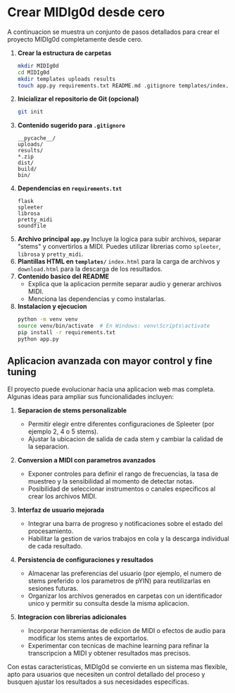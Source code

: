 # Crear MIDIg0d desde cero

A continuacion se muestra un conjunto de pasos detallados para crear el proyecto MIDIg0d completamente desde cero.

1. **Crear la estructura de carpetas**
   ```bash
   mkdir MIDIg0d
   cd MIDIg0d
   mkdir templates uploads results
   touch app.py requirements.txt README.md .gitignore templates/index.html templates/download.html
   ```
2. **Inicializar el repositorio de Git (opcional)**
   ```bash
   git init
   ```
3. **Contenido sugerido para `.gitignore`**
   ```
   __pycache__/
   uploads/
   results/
   *.zip
   dist/
   build/
   bin/
   ```
4. **Dependencias en `requirements.txt`**
   ```
   flask
   spleeter
   librosa
   pretty_midi
   soundfile
   ```
5. **Archivo principal `app.py`**
   Incluye la logica para subir archivos, separar "stems" y convertirlos a MIDI. Puedes utilizar librerias como `spleeter`, `librosa` y `pretty_midi`.
6. **Plantillas HTML en `templates/`**
   `index.html` para la carga de archivos y `download.html` para la descarga de los resultados.
7. **Contenido basico del README**
   - Explica que la aplicacion permite separar audio y generar archivos MIDI.
   - Menciona las dependencias y como instalarlas.
8. **Instalacion y ejecucion**
   ```bash
   python -m venv venv
   source venv/bin/activate  # En Windows: venv\Scripts\activate
   pip install -r requirements.txt
   python app.py
   ```

## Aplicacion avanzada con mayor control y fine tuning

El proyecto puede evolucionar hacia una aplicacion web mas completa. Algunas ideas para ampliar sus funcionalidades incluyen:

1. **Separacion de stems personalizable**
   - Permitir elegir entre diferentes configuraciones de Spleeter (por ejemplo 2, 4 o 5 stems).
   - Ajustar la ubicacion de salida de cada stem y cambiar la calidad de la separacion.

2. **Conversion a MIDI con parametros avanzados**
   - Exponer controles para definir el rango de frecuencias, la tasa de muestreo y la sensibilidad al momento de detectar notas.
   - Posibilidad de seleccionar instrumentos o canales especificos al crear los archivos MIDI.

3. **Interfaz de usuario mejorada**
   - Integrar una barra de progreso y notificaciones sobre el estado del procesamiento.
   - Habilitar la gestion de varios trabajos en cola y la descarga individual de cada resultado.

4. **Persistencia de configuraciones y resultados**
   - Almacenar las preferencias del usuario (por ejemplo, el numero de stems preferido o los parametros de pYIN) para reutilizarlas en sesiones futuras.
   - Organizar los archivos generados en carpetas con un identificador unico y permitir su consulta desde la misma aplicacion.

5. **Integracion con librerias adicionales**
   - Incorporar herramientas de edicion de MIDI o efectos de audio para modificar los stems antes de exportarlos.
   - Experimentar con tecnicas de machine learning para refinar la transcripcion a MIDI y obtener resultados mas precisos.

Con estas caracteristicas, MIDIg0d se convierte en un sistema mas flexible, apto para usuarios que necesiten un control detallado del proceso y busquen ajustar los resultados a sus necesidades especificas.
